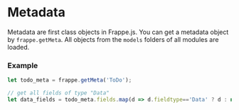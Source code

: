 # Metadata

Metadata are first class objects in Frappe.js. You can get a metadata object by `frappe.getMeta`. All objects from the `models` folders of all modules are loaded.

### Example

```js
let todo_meta = frappe.getMeta('ToDo');

// get all fields of type "Data"
let data_fields = todo_meta.fields.map(d => d.fieldtype=='Data' ? d : null);
```